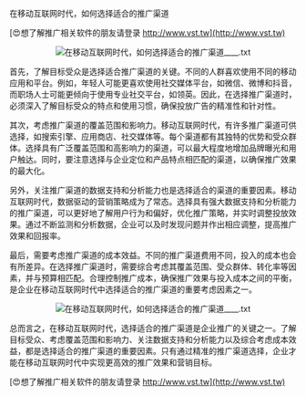 在移动互联网时代，如何选择适合的推广渠道

[😍想了解推广相关软件的朋友请登录 http://www.vst.tw](http://www.vst.tw)

 <center><img src="https://vst.tw/MP4/tuiguang/png/7.png" alt="在移动互联网时代，如何选择适合的推广渠道____.txt"></center>

首先，了解目标受众是选择适合推广渠道的关键。不同的人群喜欢使用不同的移动应用和平台。例如，年轻人可能更喜欢使用社交媒体平台，如微信、微博和抖音，而职场人士可能更倾向于使用专业社交平台，如领英。因此，在选择推广渠道时，必须深入了解目标受众的特点和使用习惯，确保投放广告的精准性和针对性。

其次，考虑推广渠道的覆盖范围和影响力。移动互联网时代，有许多推广渠道可供选择，如搜索引擎、应用商店、社交媒体等。每个渠道都有其独特的优势和受众群体。选择具有广泛覆盖范围和高影响力的渠道，可以最大程度地增加品牌曝光和用户触达。同时，要注意选择与企业定位和产品特点相匹配的渠道，以确保推广效果的最大化。

另外，关注推广渠道的数据支持和分析能力也是选择适合的渠道的重要因素。移动互联网时代，数据驱动的营销策略成为了常态。选择具有强大数据支持和分析能力的推广渠道，可以更好地了解用户行为和偏好，优化推广策略，并实时调整投放效果。通过不断监测和分析数据，企业可以及时发现问题并作出相应调整，提高推广效果和回报率。

最后，需要考虑推广渠道的成本效益。不同的推广渠道费用不同，投入的成本也会有所差异。在选择推广渠道时，需要综合考虑其覆盖范围、受众群体、转化率等因素，并与预算相匹配。合理控制推广成本，确保推广效果与投入成本之间的平衡，是企业在移动互联网时代中选择适合的推广渠道的重要考虑因素之一。

 <center><img src="https://vst.tw/MP4/tuiguang/png/7.png" alt="在移动互联网时代，如何选择适合的推广渠道____.txt"></center>

总而言之，在移动互联网时代，选择适合的推广渠道是企业推广的关键之一。了解目标受众、考虑覆盖范围和影响力、关注数据支持和分析能力以及综合考虑成本效益，都是选择适合的推广渠道的重要因素。只有通过精准的推广渠道选择，企业才能在移动互联网时代中实现更高效的推广效果和营销目标。

[😍想了解推广相关软件的朋友请登录 http://www.vst.tw](http://www.vst.tw)




